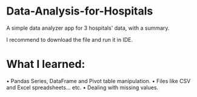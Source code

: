 # Data-Analysis-for-Hospitals
A simple data analyzer app for 3 hospitals' data, with a summary.

I recommend to download the file and run it in IDE.

# What I learned:
• Pandas Series, DataFrame and Pivot table manipulation.
• Files like CSV and Excel spreadsheets... etc.
• Dealing with missing values.
